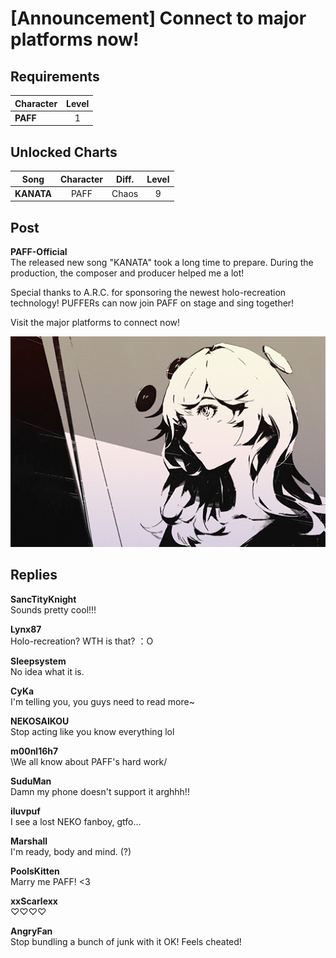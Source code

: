 # [Announcement] Connect to major platforms now!
## Requirements
|Character|Level|
|---------|:---:|
|**PAFF** |  1  |

## Unlocked Charts
|   Song   |Character|Diff.|Level|
|----------|:-------:|:---:|:---:|
|**KANATA**|  PAFF   |Chaos|  9  |

## Post
**PAFF-Official**<br>
The released new song "KANATA" took a long time to prepare. During the production, the composer and producer helped me a lot!

Special thanks to A.R.C. for sponsoring the newest holo-recreation technology! PUFFERs can now join PAFF on stage and sing together!

Visit the major platforms to connect now!

![p0201.png](./attachments/p0201.png)
## Replies
**SancTityKnight**<br>
Sounds pretty cool!!!

**Lynx87**<br>
Holo-recreation? WTH is that? ：O

**Sleepsystem**<br>
No idea what it is.

**CyKa**<br>
I'm telling you, you guys need to read more~

**NEKOSAIKOU**<br>
Stop acting like you know everything lol

**m00nl16h7**<br>
\\We all know about PAFF's hard work/

**SuduMan**<br>
Damn my phone doesn't support it arghhh!!

**iluvpuf**<br>
I see a lost NEKO fanboy, gtfo...

**Marshall**<br>
I'm ready, body and mind. (?)

**PoolsKitten**<br>
Marry me PAFF! <3

**xxScarlexx**<br>
♡♡♡♡

**AngryFan**<br>
Stop bundling a bunch of junk with it OK! Feels cheated!

